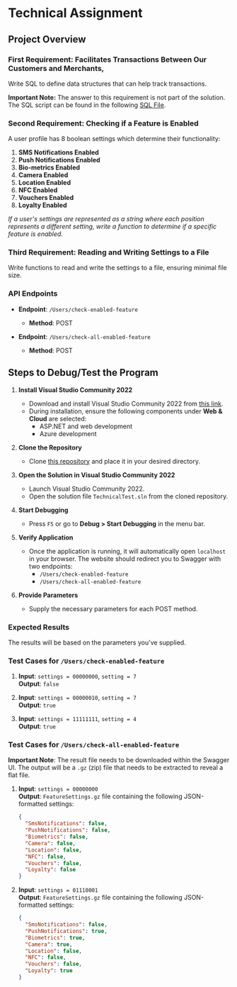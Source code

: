 # Technical Assignment

## Project Overview

### First Requirement: Facilitates Transactions Between Our Customers and Merchants, 

Write SQL to define data structures that can help track transactions.

**Important Note:** The answer to this requirement is not part of the solution. The SQL script can be found in the following [SQL File](https://github.com/flint21414/TechnicalTest/blob/main/SQL/DatabaseDesign.sql).


### Second Requirement: Checking if a Feature is Enabled

A user profile has 8 boolean settings which determine their functionality:

1. **SMS Notifications Enabled**
2. **Push Notifications Enabled**
3. **Bio-metrics Enabled**
4. **Camera Enabled**
5. **Location Enabled**
6. **NFC Enabled**
7. **Vouchers Enabled**
8. **Loyalty Enabled**

*If a user's settings are represented as a string where each position represents a different setting, write a function to determine if a specific feature is enabled.*

### Third Requirement: Reading and Writing Settings to a File

Write functions to read and write the settings to a file, ensuring minimal file size.

### API Endpoints

- **Endpoint**: `/Users/check-enabled-feature`
  - **Method**: POST

- **Endpoint**: `/Users/check-all-enabled-feature`
  - **Method**: POST

## Steps to Debug/Test the Program

1. **Install Visual Studio Community 2022**
   - Download and install Visual Studio Community 2022 from [this link](https://visualstudio.microsoft.com/vs/).
   - During installation, ensure the following components under **Web & Cloud** are selected:
     - ASP.NET and web development
     - Azure development

2. **Clone the Repository**
   - Clone [this repository](https://github.com/flint21414/TechnicalTest) and place it in your desired directory.

3. **Open the Solution in Visual Studio Community 2022**
   - Launch Visual Studio Community 2022.
   - Open the solution file `TechnicalTest.sln` from the cloned repository.

4. **Start Debugging**
   - Press `F5` or go to **Debug > Start Debugging** in the menu bar.

5. **Verify Application**
   - Once the application is running, it will automatically open `localhost` in your browser. The website should redirect you to Swagger with two endpoints:
     - `/Users/check-enabled-feature`
     - `/Users/check-all-enabled-feature`

6. **Provide Parameters**
   - Supply the necessary parameters for each POST method.

### Expected Results

The results will be based on the parameters you've supplied.

### Test Cases for `/Users/check-enabled-feature`

1. **Input**: `settings = 00000000`, `setting = 7`  
   **Output**: `false`

2. **Input**: `settings = 00000010`, `setting = 7`  
   **Output**: `true`

3. **Input**: `settings = 11111111`, `setting = 4`  
   **Output**: `true`

### Test Cases for `/Users/check-all-enabled-feature`

**Important Note**: The result file needs to be downloaded within the Swagger UI. The output will be a `.gz` (zip) file that needs to be extracted to reveal a flat file.

1. **Input**: `settings = 00000000`  
   **Output**: `FeatureSettings.gz` file containing the following JSON-formatted settings:
   ```json
   {
     "SmsNotifications": false,
     "PushNotifications": false,
     "Biometrics": false,
     "Camera": false,
     "Location": false,
     "NFC": false,
     "Vouchers": false,
     "Loyalty": false
   }

   
2. **Input**: `settings = 01110001`  
   **Output**: `FeatureSettings.gz` file containing the following JSON-formatted settings:
   ```json
   {
     "SmsNotifications": false,
     "PushNotifications": true,
     "Biometrics": true,
     "Camera": true,
     "Location": false,
     "NFC": false,
     "Vouchers": false,
     "Loyalty": true
   }
